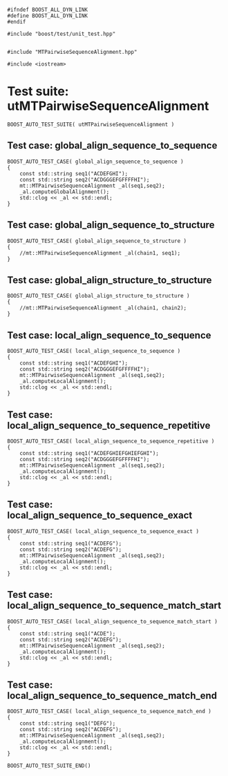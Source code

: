 ~~~ { .cpp }

#ifndef BOOST_ALL_DYN_LINK
#define BOOST_ALL_DYN_LINK
#endif

#include "boost/test/unit_test.hpp"


#include "MTPairwiseSequenceAlignment.hpp"

#include <iostream>
~~~

# Test suite: utMTPairwiseSequenceAlignment

~~~ { .cpp }
BOOST_AUTO_TEST_SUITE( utMTPairwiseSequenceAlignment )
~~~

## Test case: global_align_sequence_to_sequence
~~~ { .cpp }
BOOST_AUTO_TEST_CASE( global_align_sequence_to_sequence )
{
	const std::string seq1("ACDEFGHI");
	const std::string seq2("ACDGGGEFGFFFFHI");
	mt::MTPairwiseSequenceAlignment _al(seq1,seq2);
	_al.computeGlobalAlignment();
	std::clog << _al << std::endl;
}
~~~

## Test case: global_align_sequence_to_structure
~~~ { .cpp }
BOOST_AUTO_TEST_CASE( global_align_sequence_to_structure )
{
	//mt::MTPairwiseSequenceAlignment _al(chain1, seq1);
}
~~~

## Test case: global_align_structure_to_structure
~~~ { .cpp }
BOOST_AUTO_TEST_CASE( global_align_structure_to_structure )
{
	//mt::MTPairwiseSequenceAlignment _al(chain1, chain2);
}
~~~

## Test case: local_align_sequence_to_sequence
~~~ { .cpp }
BOOST_AUTO_TEST_CASE( local_align_sequence_to_sequence )
{
	const std::string seq1("ACDEFGHI");
	const std::string seq2("ACDGGGEFGFFFFHI");
	mt::MTPairwiseSequenceAlignment _al(seq1,seq2);
	_al.computeLocalAlignment();
	std::clog << _al << std::endl;
}
~~~

## Test case: local_align_sequence_to_sequence_repetitive
~~~ { .cpp }
BOOST_AUTO_TEST_CASE( local_align_sequence_to_sequence_repetitive )
{
	const std::string seq1("ACDEFGHIEFGHIEFGHI");
	const std::string seq2("ACDGGGEFGFFFFHI");
	mt::MTPairwiseSequenceAlignment _al(seq1,seq2);
	_al.computeLocalAlignment();
	std::clog << _al << std::endl;
}
~~~

## Test case: local_align_sequence_to_sequence_exact
~~~ { .cpp }
BOOST_AUTO_TEST_CASE( local_align_sequence_to_sequence_exact )
{
	const std::string seq1("ACDEFG");
	const std::string seq2("ACDEFG");
	mt::MTPairwiseSequenceAlignment _al(seq1,seq2);
	_al.computeLocalAlignment();
	std::clog << _al << std::endl;
}
~~~

## Test case: local_align_sequence_to_sequence_match_start
~~~ { .cpp }
BOOST_AUTO_TEST_CASE( local_align_sequence_to_sequence_match_start )
{
	const std::string seq1("ACDE");
	const std::string seq2("ACDEFG");
	mt::MTPairwiseSequenceAlignment _al(seq1,seq2);
	_al.computeLocalAlignment();
	std::clog << _al << std::endl;
}
~~~

## Test case: local_align_sequence_to_sequence_match_end
~~~ { .cpp }
BOOST_AUTO_TEST_CASE( local_align_sequence_to_sequence_match_end )
{
	const std::string seq1("DEFG");
	const std::string seq2("ACDEFG");
	mt::MTPairwiseSequenceAlignment _al(seq1,seq2);
	_al.computeLocalAlignment();
	std::clog << _al << std::endl;
}
~~~

~~~ { .cpp }
BOOST_AUTO_TEST_SUITE_END()
~~~
